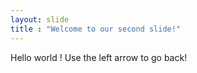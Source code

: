 ```yaml
---
layout: slide
title : "Welcome to our second slide!"
---
```

Hello world !
Use the left arrow to go back!
